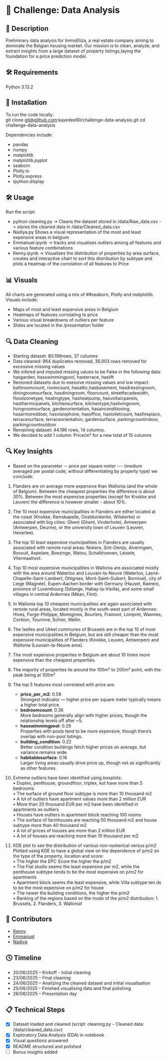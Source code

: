 # 🏡 Challenge: Data Analysis

## 📖 Description  
Preliminary data analysis for ImmoEliza, a real estate company aiming to dominate the Belgian housing market. Our mission is to clean, analyze, and extract insights from a large dataset of property listings,laying the foundation for a price prediction model.

## 🛠 Requirements
Python 3.13.2

## 🚀 Installation
To run the code locally:  
git clone git@github.com:kayedee90/challenge-data-analysis.git
cd challenge-data-analysis


Dependencies include:
- pandas
- numpy
- matplotlib
- matplotlib.pyplot
- seaborn
- Plotly.io
- Plotly.express
- ipython.display

## 🛠️ Usage
Run the script:
- python cleaning.py -> Cleans the dataset stored in /data/Raw_data.csv -> stores the cleaned data in /data/Cleaned_data.csv
- Nadiya.py Shows a visual representation of the most and least expensive areas in belgium
- Emmanuel.ipynb -> tracks and visualises outliers among all features and various feature combinations
- Kenny.ipynb -> Visualises the distribution of properties by area surface, creates and interactive chart to sort this distribution by subtype and plots a heatmap of the corrolation of all features to Price

## 📊 Visuals
All charts are generated using a mix of ##seaborn, Plotly and matplotlib.  
Visuals include:
- Maps of most and least expensive areas in Belgium
- Heatmaps of features corrolating to price
- Various visual breakdowns of outliers per feature
- Slides are located in the /presentation folder
  
## 🔍 Data Cleaning
- Starting dataset: 80.199rows, 37 columns
- Data cleaned: 964 duplicates removed, 36.003 rows removed for excessive missing values
- We infered and imputed missing values to be False in the following data: hasgarden, hasswimmingpool, hasterrace, haslift
- Removed datasets due to exessive missing values and low impact: bathroomcount, roomcount, hasattic,hasbasement, hasdressingroom, diningroomsurface, hasdiningroom, floorcount, streetfacadewidth, floodzonetype, heatingtype, hasheatpump, hasvoltaicpanels, hasthermicpanels, kitchensurface, kitchentype,haslivingroom, livingroomsurface, gardenorientation, hasairconditioning, hasarmoreddoor, hasvisiophone, hasoffice, hastoiletcount, hasfireplace, terracesurface, terraceorientation, gardensurface, parkingcountindoor, parkingcountoutdoor
- Remaining dataset: 44.196 rows, 14 columns.
- We decided to add 1 column: Price/m² for a new total of 15 columns

## 🔍 Key Insights
- Based on the parameter -- price per square meter ---
(medium averaged per postal code, without differentiating by property type)
we conclude:

1. Flanders are on average more expensive than Wallonia (and the whole of Belgium).
Between the cheapest properties the difference is about 30%.
Between the most expensive properties (except for Knokke and Leuven)
the difference is however smaller - about 10%.

2. The 10 most expensive municipalities in Flanders are either located at the coast
(Knokke, Ramskapelle, Oostduinkerke, Wilskerke) or associated with big cities:
Ghent (Ghent, Vinderhote), Antwerpen (Antwerpen, Deurne),
or the university town of Leuven (Leuven, Heverlee).

3. The top 10 least expensive municipalities in Flanders are usually associated with
remote rural areas: Nokere, Sint-Denijs, Alveringem, Bossuit, Aspelare,
Boezinge, Watou, Schalkhoeven, Leisele, Vliermaalroot.

4. Top 10 most expensive municipalities in Wallonia are associated mostly
with the area around Waterloo and Louvain-la-Neuve (Waterloo, Lasne-Chapelle-Saint-Lambert,
Ottignies, Mont-Saint-Guibert, Bornival),
city of Liege (Magnée),
Eupen-Aachen border with Germany (Hauset, Raeren),   
province of Luxembourg (Sélange, Habay-la-Vieille),
and some small villages in central Ardennes (Méan, Filot).  

5. In Wallonia top 10 cheapest municipalities are again associated with remote rural areas,
located mostly in the south-west part of Ardennes:
Hives, Forge-Philippe, Momignies, Bourlers, Framont, Lompret,
Wasmes, Corbion, Tourinne, Sohier, Wellin.   

6. The Ixelles and Ukkel communes of Brussels are in the top 10 of most expensive municipalities in Belgium,
but are still cheaper than the most expensive municipalities of Flanders (Knokke, Leuven, Antwerpen)
and Wallonia (Louvain-la-Neuve area).

7. The most expensive properties in Belgium are about 10 times more expensive than the cheapest properties.
  
8. The majority of properties lie around the 100m² to 200m² point, with the peak being at 100m²  

9. The top 5 features most correlated with price are:
   - **price_per_m2**: 0.58  
     Strongest indicator — higher price per square meter typically means a higher total price.
   - **bedroomcount**: 0.36  
     More bedrooms generally align with higher prices, though the relationship levels off after ~5.
   - **hasswimmingpool**: 0.29  
     Properties with pools tend to be more expensive, though there’s overlap with non-pool listings.
   - **building_condition**: 0.22  
     Better condition buildings fetch higher prices on average, but variance remains wide.
   - **habitablesurface**: 0.16  
     Larger living areas usually drive price up, though not as significantly as other features.

11. Extreme outliers have been identified using boxplots:   
•    Duplex, penthouse, groundfloor, triplex, kot have more than 5 bedrooms  
•    The surface of ground floor subtype is more than 10 thousand m2  
•    A lot of outliers have apartment values more than 2 million EUR  
•    More than 20 thousand EUR per m2 have been identified in apartments as outliers  
•    Houses have outliers in apartment block reaching 100 rooms  
•    The surface of farmhouses are reaching 50 thousand m2 and house subtype more than 40 thousand m2  
•    A lot of prices of houses are more than 2 million EUR  
•    A lot of houses are reaching more than 10 thousand per m2  


12. KDE plot to see the distribution of various non-numerical versus p/m2  
Plotted using KDE to have a global view on the dependence of p/m2 on the type of the property, location and score:  
•    The higher the EPC Score the higher the p/m2  
•    The Flat studio seems the least expensive per m2, while the penthouse subtype tends to be the most expensive on p/m2 for apartments  
•    Apartment block seems the least expensive, while Villa subtype ten ds to be the most expensive on p/m2 for house  
•    The newer the building conditions, the higher the p/m2  
•    Ranking of the regions based on the mode of the p/m2 distribution: 1. Brussels, 2. Flanders, 3. Wallonia!  
  
## 👥 Contributors
- [Kenny](https://github.com/kayedee90)
- [Emmanuel](https://github.com/Manu1175)
- [Nadiya](https://github.com/nadiya0509)

  
## 🕓 Timeline
- 20/06/2025 – Kickoff - Initial cleaning
- 23/06/2025 – Final cleaning
- 24/06/2025 – Analizing the cleaned dataset and initial visualisation
- 25/06/2025 - Finished visualising data and final polishing
- 26/06/2025 – Presentation day


## 📋 Technical Steps
- [x] Dataset loaded and cleaned (script: cleaning.py - Cleaned data: /data/cleaned_data.csv)
- [x] Exploratory Data Analysis (EDA) in notebook
- [x] Visual questions answered
- [x] README structured and polished
- [ ] Bonus insights added

